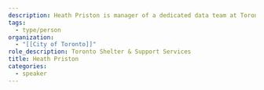 ```yaml
---
description: Heath Priston is manager of a dedicated data team at Toronto Shelter & Support Services. He has worked in data & policy for community and social services teams at the City of Toronto for 15 years.
tags:
  - type/person
organization:
  - "[[City of Toronto]]"
role_description: Toronto Shelter & Support Services
title: Heath Priston
categories:
  - speaker
---
```

